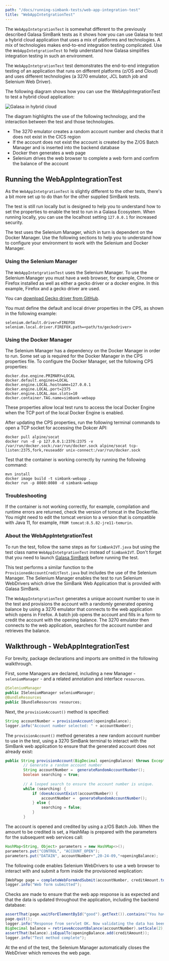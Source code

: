 ```yaml
---
path: "/docs/running-simbank-tests/web-app-integration-test"
title: "WebAppIntetgrationTest"
---
```


The `WebAppIntetgrationTest` is somewhat different to the previously described Galasa SimBank tests as it shows how you can use Galasa to test a hybrid cloud application that uses a mix of platforms and technologies. A mix of technologies makes end-to-end integration testing complicated. Use the `WebAppIntetgrationTest` to help understand how Galasa simplifies integration testing in such an environment.

The `WebAppIntetgrationTest` test demonstrates the end-to-end integration testing of an application that runs on different platforms (z/OS and Cloud) and uses different technologies (a 3270 emulator, JCL batch job and Selenium Web Driver).

The following diagram shows how you can use the WebAppIntegrationTest to test a hybrid cloud application: 

![Galasa in hybrid cloud](../../galasa-hybrid-cloud.svg)

The diagram highlights the use of the following technology, and the interaction between the test and those technologies.

 - The 3270 emulator creates a random account number and checks that it does not exist in the CICS region
 - If the account does not exist the account is created by the Z/OS Batch Manager and is inserted into the backend database
 - Docker then generates a web page
 -  Selenium drives the web browser to complete a web form and confirm the balance of the account


## Running the WebAppIntegrationTest

As the `WebAppIntetgrationTest` is slightly different to the other tests, there's a bit more set up to do than for the other supplied SimBank tests. 

The test is still run locally but is designed to help you to understand how to set the properties to enable the test to run in a Galasa Ecosystem. When running locally, you can use the localhost setting `127.0.0.1` for increased security. 

The test uses the Selenium Manager, which in turn is dependent on the Docker Manager. Use the following sections to help you to understand how to configure your environment to work with the Selenium and Docker Manager. 

### Using the Selenium Manager

The `WebAppIntetgrationTest` uses the Selenium Manager. To use the Selenium Manager you must have a web browser, for example, Chrome or Firefox installed as well as either a gecko driver or a docker engine. In this example, Firefox and a gecko driver are used. 

You can <a href="https://github.com/mozilla/geckodriver/releases" target="_blank"> download Gecko driver from GitHub</a>. 

You must define the default and local driver properties in the CPS, as shown in the following example:

```
selenium.default.driver=FIREFOX
selenium.local.driver.FIREFOX.path=<path/to/geckodriver>
```

### Using the Docker Manager 

The Selenium Manager has a dependency on the Docker Manager in order to run. Some set up is required for the Docker Manager in the CPS properties file. To configure the Docker Manager, set the following CPS properties:  

```
docker.dse.engine.PRIMARY=LOCAL
docker.default.engines=LOCAL
docker.engine.LOCAL.hostname=127.0.0.1
docker.engine.LOCAL.port=2375
docker.engine.LOCAL.max.slots=10
docker.container.TAG.name=simbank-webapp
```

These properties allow local test runs to access the local Docker Engine when the TCP port of the local Docker Engine is enabled.


After updating the CPS properties, run the following terminal commands to open a TCP socket for accessing the Dokcer API:

```
docker pull alpine/socat
docker run -d -p 127.0.0.1:2376:2375 -v /var/run/docker.sock:/var/run/docker.sock alpine/socat tcp-listen:2375,fork,reuseaddr unix-connect:/var/run/docker.sock
```

Test that the container is working correctly by running the following command:

```
mvn install
docker image build -t simbank-webapp .
docker run -p 8080:8080 -d simbank-webapp
```

### Troubleshooting

If the container is not working correctly, for example, compilation and runtime errors are returned, check the version of tomcat in the Dockerfile. You might need to edit the tomcat version to a version that is compatible with Java 11, for example, ```FROM tomcat:8.5.82-jre11-temurin```.


### About the WebAppIntetgrationTest

To run the test, follow the same steps as for `SimBankIVT.java` but using the test class name `WebAppIntetgrationTest` instead of `SimBankIVT`. Don't forget that you need to launch [Galasa SimBank](/docs/getting-started/simbank) before running the test.

This test performs a similar function to the `ProvisionedAccountCreditTest.java` but includes the use of the Selenium Manager. The Selenium Manager enables the test to run Selenium WebDrivers which drive the SimBank Web Application that is provided with Galasa SimBank. 

The `WebAppIntetgrationTest` generates a unique account number to use in the test and provisions the account with a randomly generated opening balance by using a 3270 emulator that connects to the web application which opens in Firefox. A batch job opens the account and fills in a form to credit the account with the opening balance. The 3270 emulator then connects to the web application, searches for the account number and retrieves the balance.  


## Walkthrough - WebAppIntegrationTest

For brevity, package declarations and imports are omitted in the following walkthrough.

First, some Managers are declared, including a new Manager - `seleniumManager` - and a related annotation and interface `resources`.

```java
@SeleniumManager
public ISeleniumManager seleniumManager;
@BundleResources
public IBundleResources resources;
```

Next, the `provisionAccount()` method is specified: 

```java
String accountNumber = provisionAccount(openingBalance);
logger.info("Account number selected: " + accountNumber);
```

The `provisionAccount()` method generates a new random account number to use in the test, using a 3270 SimBank terminal to interact with the SimBank web application to ensure that the generated account does not already exist:

```java
public String provisionAccount(BigDecimal openingBalance) throws Exception {
		// Generate a random account number
		String accountNumber =  generateRandomAccountNumber();
		boolean searching = true;
		
		// A looped search to ensure the account number is unique.
		while (searching) {
			if (doesAccountExist(accountNumber)) {
				accountNumber =  generateRandomAccountNumber();
			} else {
				searching = false;
			}
		}
```

The account is opened and credited by using a z/OS Batch Job. When the amount to be credited is set, a HashMap is prepared with the parameters for the subsequent web services call:

```java
HashMap<String, Object> parameters = new HashMap<>();
parameters.put("CONTROL", "ACCOUNT_OPEN");
parameters.put("DATAIN", accountNumber+",20-24-09,"+openingBalance);
```

The following code enables Selenium WebDrivers to use a web browser to interact with and submit a form inside the provisioned weplication:

```java
IWebPage page = completeWebFormAndSubmit(accountNumber, creditAmount.toString());
logger.info("Web form submitted");
```

Checks are made to ensure that the web app response is as expected and that the data is updated throughout the application, including the backend database:

```java
assertThat(page.waitForElementById("good").getText()).contains("You have successfully completed the transaction");
page.quit();
logger.info("Response from servlet OK. Now validating the data has been updated in the database");
BigDecimal balance = retrieveAccountBalance(accountNumber).setScale(2);
assertThat(balance).isEqualTo(openingBalance.add(creditAmount));
logger.info("Test method complete");
```

At the end of the test, the Selenium Manager automatically closes the WebDriver which removes the web page.

